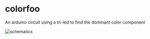 # colorfoo
An arduino circuit using a tri-led to find the dominant color component

![schematics](https://user-images.githubusercontent.com/692124/36289250-4d8c236a-12bf-11e8-92b2-324464f43167.png)
